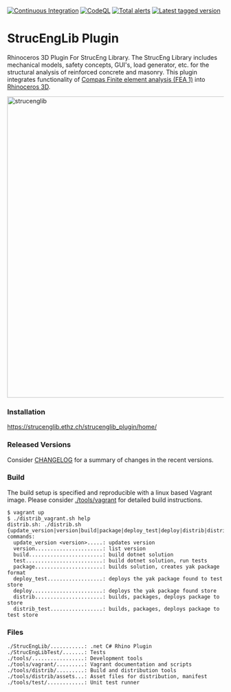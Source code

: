[![Continuous Integration](https://github.com/StrucEng-Library-kfmresearch/strucenglib-rhino3d-plugin/actions/workflows/distrib_sh_build.yml/badge.svg?branch=master)](https://github.com/StrucEng-Library-kfmresearch/strucenglib-rhino3d-plugin/actions/workflows/distrib_sh_build.yml)
[![CodeQL](https://github.com/StrucEng-Library-kfmresearch/strucenglib-rhino3d-plugin/actions/workflows/codeql-analysis.yml/badge.svg)](https://github.com/StrucEng-Library-kfmresearch/strucenglib-rhino3d-plugin/actions/workflows/codeql-analysis.yml)
[![Total alerts](https://img.shields.io/lgtm/alerts/g/StrucEng-Library-kfmresearch/strucenglib-rhino3d-plugin.svg?logo=lgtm&logoWidth=18)](https://lgtm.com/projects/g/StrucEng-Library-kfmresearch/strucenglib-rhino3d-plugin/alerts/)
[![Latest tagged version](https://img.shields.io/github/v/tag/StrucEng-Library-kfmresearch/strucenglib-rhino3d-plugin.svg)](https://github.com/StrucEng-Library-kfmresearch/strucenglib-rhino3d-plugin/blob/master/CHANGELOG)


# StrucEngLib Plugin
Rhinoceros 3D Plugin For StrucEng Library. The StrucEng Library includes mechanical models, safety concepts, GUI's, load generator, etc. for the structural analysis of reinforced concrete and masonry. This plugin integrates functionality of [Compas Finite element analysis (FEA 1)](https://compas.dev/compas_fea/latest/index.html) into [Rhinoceros 3D](https://www.rhino3d.com/de/).

  
<p align="left">
    <img src="https://user-images.githubusercontent.com/2311941/183869882-6bfad852-f495-4ffc-91e1-8e0277bd8fd5.png" alt="strucenglib" width="700"/>
</p>

### Installation
https://strucenglib.ethz.ch/strucenglib_plugin/home/

### Released Versions
Consider [CHANGELOG](./CHANGELOG) for a summary of changes in the recent versions. 

### Build
The build setup is specified and reproducible with a linux based Vagrant image.
Please consider [./tools/vagrant](./tools/vagrant) for detailed build instructions. 
```
$ vagrant up
$ ./distrib_vagrant.sh help
distrib.sh: ./distrib.sh {update_version|version|build|package|deploy_test|deploy|distrib|distrib_test}
commands: 
  update_version <version>.....: updates version
  version......................: list version
  build........................: build dotnet solution
  test.........................: build dotnet solution, run tests
  package......................: builds solution, creates yak package format
  deploy_test..................: deploys the yak package found to test store
  deploy.......................: deploys the yak package found store
  distrib......................: builds, packages, deploys package to store
  distrib_test.................: builds, packages, deploys package to test store
```
### Files
```
./StrucEngLib/...........: .net C# Rhino Plugin
./StrucEngLibTest/.......: Tests
./tools/.................: Development tools
./tools/vagrant/.........: Vagrant documentation and scripts
./tools/distrib/.........: Build and distribution tools
./tools/distrib/assets...: Asset files for distribution, manifest
./tools/test/............: Unit test runner
```
